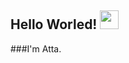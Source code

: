 ## Hello Worled! <img src="https://raw.githubusercontent.com/MartinHeinz/MartinHeinz/master/wave.gif" width="30px">

###I'm Atta.
